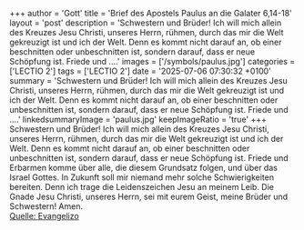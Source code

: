 +++
author = 'Gott'
title = 'Brief des Apostels Paulus an die Galater 6,14-18'
layout = 'post'
description = 'Schwestern und Brüder! Ich will mich allein des Kreuzes Jesu Christi, unseres Herrn, rühmen, durch das mir die Welt gekreuzigt ist und ich der Welt. Denn es kommt nicht darauf an, ob einer beschnitten oder unbeschnitten ist, sondern darauf, dass er neue Schöpfung ist. Friede und ....'
images = ['/symbols/paulus.jpg']
categories = ['LECTIO 2']
tags = ['LECTIO 2']
date = '2025-07-06 07:30:32 +0100'
summary = 'Schwestern und Brüder! Ich will mich allein des Kreuzes Jesu Christi, unseres Herrn, rühmen, durch das mir die Welt gekreuzigt ist und ich der Welt. Denn es kommt nicht darauf an, ob einer beschnitten oder unbeschnitten ist, sondern darauf, dass er neue Schöpfung ist. Friede und ....'
linkedsummaryImage = 'paulus.jpg'
keepImageRatio = 'true'
+++
Schwestern und Brüder! Ich will mich allein des Kreuzes Jesu Christi, unseres Herrn, rühmen, durch das mir die Welt gekreuzigt ist und ich der Welt.
Denn es kommt nicht darauf an, ob einer beschnitten oder unbeschnitten ist, sondern darauf, dass er neue Schöpfung ist.
Friede und Erbarmen komme über alle, die diesem Grundsatz folgen, und über das Israel Gottes.<!--more-->
In Zukunft soll mir niemand mehr solche Schwierigkeiten bereiten. Denn ich trage die Leidenszeichen Jesu an meinem Leib.
Die Gnade Jesu Christi, unseres Herrn, sei mit eurem Geist, meine Brüder und Schwestern! Amen.<br> [Quelle: Evangelizo](https://evangeliumtagfuertag.org/DE/gospel)
